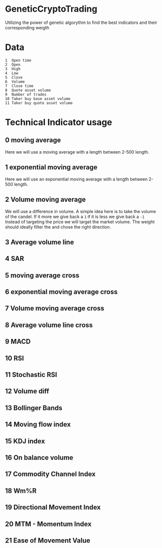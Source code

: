 # GeneticCryptoTrading
Utilizing the power of genetic algorythm to find the best indicators and their corresponding weigth

# Data
                
    1  Open time
    2  Open
    3  High
    4  Low
    5  Close
    6  Volume
    7  Close time
    8  Quote asset volume
    9  Number of trades
    10 Taker buy base asset volume
    11 Taker buy quote asset volume

# Technical Indicator usage
## 0     moving average
Here we will use a moving average with a length between 2-500 length.
## 1     exponential moving average
Here we will use an exponential moving average with a length between 2-500 length.
## 2     Volume moving average
We will use a difference in volume. A simple idea here is to take the volume of the candel.
If  it more we give back a `1` if it is less we give back a `-1` 
Instead of targeting the price we will target the  market volume.
The weight should ideally filter the and chose the right direction.
## 3     Average volume line
## 4     SAR
## 5     moving average cross
## 6     exponential moving average cross
## 7     Volume moving average cross
## 8     Average volume line cross
## 9     MACD
## 10    RSI
## 11    Stochastic RSI
## 12    Volume diff
## 13    Bollinger Bands
## 14    Moving flow index
## 15    KDJ index
## 16    On balance volume
## 17    Commodity Channel Index
## 18    Wm%R
## 19    Directional Movement Index
## 20    MTM - Momentum Index
## 21    Ease of Movement Value